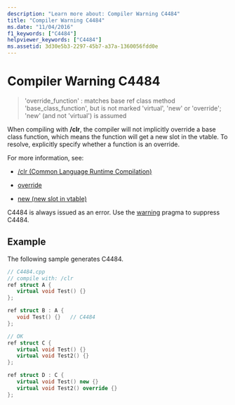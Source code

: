 ```yaml
---
description: "Learn more about: Compiler Warning C4484"
title: "Compiler Warning C4484"
ms.date: "11/04/2016"
f1_keywords: ["C4484"]
helpviewer_keywords: ["C4484"]
ms.assetid: 3d30e5b3-2297-45b7-a37a-1360056fdd0e
---
```

# Compiler Warning C4484

> 'override_function' : matches base ref class method 'base_class_function', but is not marked 'virtual', 'new' or 'override'; 'new' (and not 'virtual') is assumed

When compiling with **/clr**, the compiler will not implicitly override a base class function, which means the function will get a new slot in the vtable. To resolve, explicitly specify whether a function is an override.

For more information, see:

- [/clr (Common Language Runtime Compilation)](../../build/reference/clr-common-language-runtime-compilation.md)

- [override](../../extensions/override-cpp-component-extensions.md)

- [new (new slot in vtable)](../../extensions/new-new-slot-in-vtable-cpp-component-extensions.md)

C4484 is always issued as an error. Use the [warning](../../preprocessor/warning.md) pragma to suppress C4484.

## Example

The following sample generates C4484.

```cpp
// C4484.cpp
// compile with: /clr
ref struct A {
   virtual void Test() {}
};

ref struct B : A {
   void Test() {}   // C4484
};

// OK
ref struct C {
   virtual void Test() {}
   virtual void Test2() {}
};

ref struct D : C {
   virtual void Test() new {}
   virtual void Test2() override {}
};
```
